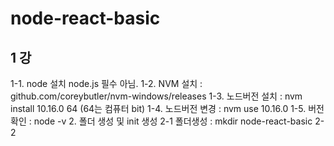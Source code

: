 ﻿# node-react-basic
1 강
-----------------
1-1. node 설치 node.js 
필수 아님.
1-2. NVM 설치 : github.com/coreybutler/nvm-windows/releases 
1-3. 노드버전 설치 : nvm install 10.16.0 64  (64는 컴퓨터 bit)
1-4. 노드버전 변경 : nvm use 10.16.0
1-5. 버전 확인 : node -v
2. 폴더 생성 및 init 생성
2-1 폴더생성 : mkdir node-react-basic
2-2
